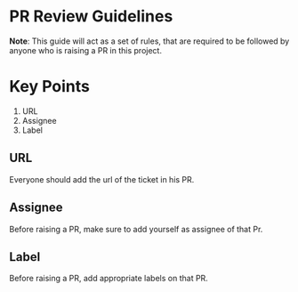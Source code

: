 # PR Review Guidelines


**Note**: This guide will act as a set of rules, that are required to be followed by anyone who is raising a PR in this project.

# Key Points

1. URL
2. Assignee
3. Label

## URL
Everyone should add the url of the ticket in his PR.

## Assignee
Before raising a PR, make sure to add yourself as assignee of that Pr.

## Label
Before raising a PR, add appropriate labels on that PR. 
